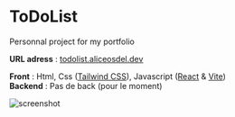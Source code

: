 # ToDoList
Personnal project for my portfolio

**URL adress** : [todolist.aliceosdel.dev](https://todolist.aliceosdel.dev)

**Front** : Html, Css ([Tailwind CSS](https://tailwindcss.com)), Javascript ([React](https://react.dev/) & [Vite](https://vitejs.dev/)) </br>
**Backend** : Pas de back (pour le moment)


![screenshot](https://github.com/aliceout/TodoList/assets/10231985/6bebfa10-2901-4602-9ae8-3312b2b579e4)

